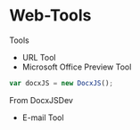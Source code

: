# Web-Tools

Tools
* URL Tool
* Microsoft Office Preview Tool
```javascript
var docxJS = new DocxJS();
```
  From DocxJSDev

* E-mail Tool